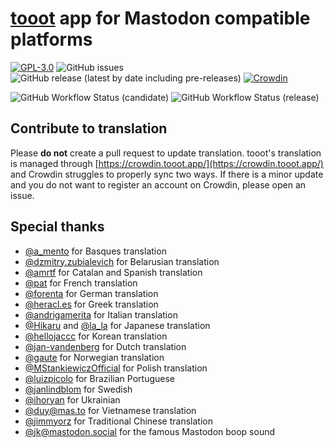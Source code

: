 # [tooot](https://tooot.app/) app for Mastodon compatible platforms

[![GPL-3.0](https://img.shields.io/github/license/tooot-app/push)](LICENSE) ![GitHub issues](https://img.shields.io/github/issues/tooot-app/app) ![GitHub release (latest by date including pre-releases)](https://img.shields.io/github/v/release/tooot-app/app?include_prereleases) [![Crowdin](https://badges.crowdin.net/tooot/localized.svg)](https://crowdin.tooot.app/project/tooot)

![GitHub Workflow Status (candidate)](https://img.shields.io/github/actions/workflow/status/tooot-app/app/build.yml?branch=candidate&label=build%20candidate) ![GitHub Workflow Status (release)](https://img.shields.io/github/actions/workflow/status/tooot-app/app/build.yml?branch=release&label=build%20release)

## Contribute to translation

Please **do not** create a pull request to update translation. tooot's translation is managed through [https://crowdin.tooot.app/](https://crowdin.tooot.app/) and Crowdin struggles to properly sync two ways. If there is a minor update and you do not want to register an account on Crowdin, please open an issue.

## Special thanks

- [@a_mento](https://crowdin.com/profile/a_mento) for Basques translation
- [@dzmitry.zubialevich](https://crowdin.com/profile/dzmitry.zubialevich) for Belarusian translation
- [@amrtf](https://crowdin.com/profile/amrtf) for Catalan and Spanish translation
- [@pat](https://piaille.fr/@pat) for French translation
- [@forenta](https://github.com/forenta) for German translation
- [@heracl.es](https://heracl.es/) for Greek translation
- [@andrigamerita](https://github.com/andrigamerita) for Italian translation
- [@Hikaru](https://github.com/Hikali-47041) and [@la_la](https://mstdn.jp/@la_la_la) for Japanese translation
- [@hellojaccc](https://github.com/hellojaccc) for Korean translation
- [@jan-vandenberg](https://crowdin.com/profile/jan-vandenberg) for Dutch translation
- [@gaute](https://gauteweb.net/) for Norwegian translation
- [@MStankiewiczOfficial](https://crowdin.com/profile/MStankiewiczOfficial) for Polish translation
- [@luizpicolo](https://github.com/luizpicolo) for Brazilian Portuguese
- [@janlindblom](https://github.com/janlindblom) for Swedish
- [@ihoryan](https://crowdin.com/profile/ihoryan) for Ukrainian
- [@duy@mas.to](https://mas.to/@duy) for Vietnamese translation
- [@jimmyorz](https://github.com/jimmyorz) for Traditional Chinese translation
- [@jk@mastodon.social](https://mastodon.social/@jk) for the famous Mastodon boop sound
